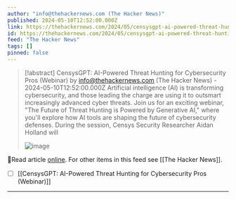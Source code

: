 ```yaml
---
author: "info@thehackernews.com (The Hacker News)"
published: 2024-05-10T12:52:00.000Z
link: https://thehackernews.com/2024/05/censysgpt-ai-powered-threat-hunting-for.html
id: https://thehackernews.com/2024/05/censysgpt-ai-powered-threat-hunting-for.html
feed: "The Hacker News"
tags: []
pinned: false
---
```

> [!abstract] CensysGPT: AI-Powered Threat Hunting for Cybersecurity Pros (Webinar) by info@thehackernews.com (The Hacker News) - 2024-05-10T12:52:00.000Z
> Artificial intelligence (AI) is transforming cybersecurity, and those leading the charge are using it to outsmart increasingly advanced cyber threats. Join us for an exciting webinar, "The Future of Threat Hunting is Powered by Generative AI," where you'll explore how AI tools are shaping the future of cybersecurity defenses. During the session, Censys Security Researcher Aidan Holland will
>
> ![image](https://blogger.googleusercontent.com/img/b/R29vZ2xl/AVvXsEgrQzKHxF9wi3LGibNRnANXUG8_15lCG3M1Xufs8A98ul3VXJnGRM_LhxYgNXMMIF6bEVuMk1irdTzogocwMaUQgv6xl34h-r4-TpWtnaV9dpLC3ZsX2XyRYNMvMQTjJmpIZrScfZJdRhQcn0hVrVjH-4EAxWu-EXyDq0ebtYgGX787Xuf40HWe1XQYxVC3/s1600/webinar.jpg)

🔗Read article [online](https://thehackernews.com/2024/05/censysgpt-ai-powered-threat-hunting-for.html). For other items in this feed see [[The Hacker News]].

- [ ] [[CensysGPT꞉ AI-Powered Threat Hunting for Cybersecurity Pros (Webinar)]]
- - -

